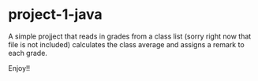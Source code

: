 # project-1-java

A simple projject that reads in grades from a class list (sorry right now that file is not included) calculates the class average and assigns a remark to each grade.

Enjoy!!

